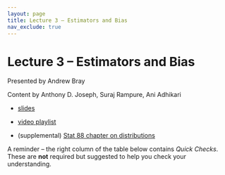 ```yaml
---
layout: page
title: Lecture 3 – Estimators and Bias
nav_exclude: true
---
```


# Lecture 3 – Estimators and Bias

Presented by Andrew Bray

Content by Anthony D. Joseph, Suraj Rampure, Ani Adhikari

- [slides](https://docs.google.com/presentation/d/1m5ixdPsRM2vvSXLTHj3bUFwqPgSoXhZNXOdn24R-NS4/edit?usp=sharing)
- [video playlist]()

- (supplemental) [Stat 88 chapter on distributions](http://stat88.org/textbook/notebooks/Chapter_03/03_The_Binomial_Distribution.html)

A reminder – the right column of the table below contains _Quick Checks_. These are **not** required but suggested to help you check your understanding.

<!--
<table>
<colgroup>
<col style="width: 25%" />
<col style="width: 25%" />
<col style="width: 25%" />
</colgroup>
<thead>
<tr class="header">
<th></th>
<th>Video</th>
<th>Quick Check</th>
</tr>
</thead>
<tbody>
<tr>
<td><strong>3.1</strong> <br> Formal definition of random variables.</td>
<td><iframe width="300" height="300" height src="https://youtube.com/embed/yukhgQWUHB4" frameborder="0" allow="accelerometer; autoplay; encrypted-media; gyroscope; picture-in-picture" allowfullscreen></iframe></td>
<td><a href="https://docs.google.com/forms/d/e/1FAIpQLScp1eDY4Pe9ojkAR78wcRBq2jh6Rka8ffHbLfhp_lWQlxG2Mg/viewform" target="\_blank">3.1</a></td>
</tr>
<tr>
<td><strong>3.2</strong> <br> Distributions of random variables.</td>
<td><iframe width="300" height="300" height src="https://youtube.com/embed/TcQ_Topz6Ko" frameborder="0" allow="accelerometer; autoplay; encrypted-media; gyroscope; picture-in-picture" allowfullscreen></iframe></td>
<td><a href="https://docs.google.com/forms/d/e/1FAIpQLScJ7C8TMBQ_IurZ_2SP_zRqTirwKpEszrLvtP7aSk_cDyn0Vw/viewform" target="\_blank">3.2</a></td>
</tr>
<tr>
<td><strong>3.3</strong> <br> Defining the Bernoulli and binomial distributions. </td>
<td><iframe width="300" height="500" height src="https://youtube.com/embed/11b4jvtX1vY" frameborder="0" allow="accelerometer; autoplay; encrypted-media; gyroscope; picture-in-picture" allowfullscreen></iframe></td>
<td><a href="https://docs.google.com/forms/d/e/1FAIpQLSeP9_AqaOX5Pj7f4bn1rjqhsAy6ZyPgwzhkyhFjtlpdlBW6nQ/viewform" target="\_blank">3.3</a></td>
</tr>
<tr>
<td><strong>3.4</strong> <br> Discussing equality of random variables – equal vs. equal in distribution.</td>
<td><iframe width="300" height="300" height src="https://youtube.com/embed/udC-RcO2A5w" frameborder="0" allow="accelerometer; autoplay; encrypted-media; gyroscope; picture-in-picture" allowfullscreen></iframe></td>
<td><a href="https://docs.google.com/forms/d/e/1FAIpQLSeh5HsAVxlCdqNmIQwSO-VmzDZsHtiT_lxIZfyed4cB0Y6u0Q/viewform" target="\_blank">3.4</a></td>
</tr>
<tr>
<td><strong>3.5</strong> <br> Expectation. Linearity of expectation. Sample calculations, and the expectation of the Bernoulli and binomial distributions.</td>
<td><iframe width="300" height="300" height src="https://youtube.com/embed/Z97I9H0z8bo" frameborder="0" allow="accelerometer; autoplay; encrypted-media; gyroscope; picture-in-picture" allowfullscreen></iframe></td>
<td><a href="https://docs.google.com/forms/d/e/1FAIpQLSdmKC-ok2QiwblmFyhczo5mTqK4n0m4Xtaf5UJ-hmtpdO6uDQ/viewform" target="\_blank">3.5</a></td>
</tr>
<tr>
<td><strong>3.6</strong> <br> Summary, and what's next. </td>
<td><iframe width="300" height="300" height src="https://youtube.com/embed/wXOBc6qO3YU" frameborder="0" allow="accelerometer; autoplay; encrypted-media; gyroscope; picture-in-picture" allowfullscreen></iframe></td>
<td>N/A</td>
</tr>
-->
